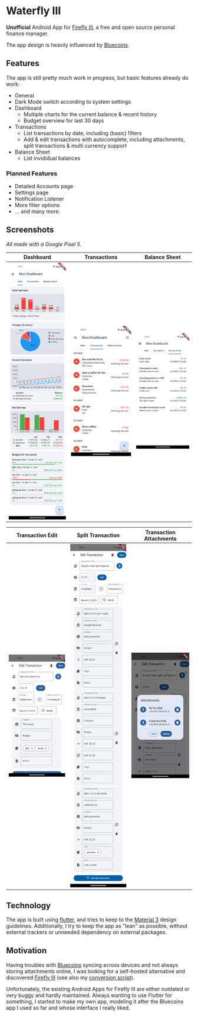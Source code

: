 # Waterfly III

**Unofficial** Android App for [Firefly III](https://github.com/firefly-iii/firefly-iii), a free and open source personal finance manager.

The app design is heavily influenced by [Bluecoins](https://play.google.com/store/apps/details?id=com.rammigsoftware.bluecoins).

## Features

The app is still pretty much work in progress, but basic features already do work:

- General
 - Dark Mode switch according to system settings
- Dashboard
  - Multiple charts for the current balance & recent history
  - Budget overview for last 30 days
- Transactions
  - List transactions by date, including (basic) filters
  - Add & edit transactions with autocomplete, including attachments, split transactions & multi currency support
- Balance Sheet
  - List invididual balances

### Planned Features
- Detailed Accounts page
- Settings page
- Notification Listener
- More filter options
- ... and many more.

## Screenshots

*All made with a Google Pixel 5.*

Dashboard | Transactions | Balance Sheet |
| :-: | :-: | :-: |
<img src=".github/assets/screen_dashboard.png" width="250" />|<img src=".github/assets/screen_transactions_overview.png" width="250" />|<img src=".github/assets/screen_balance.png" width="250" />

Transaction Edit | Split Transaction | Transaction Attachments
| :-: | :-: | :-: |
<img src=".github/assets/screen_transaction.png" width="250" />|<img src=".github/assets/screen_transaction_split.png" width="250" />|<img src=".github/assets/screen_transaction_attachments.png" width="250" />

## Technology

The app is built using [flutter](https://flutter.dev/), and tries to keep to the [Material 3](https://m3.material.io/) design guidelines. Additionally, I try to keep the app as "lean" as possible, without external trackers or unneeded dependency on external packages.

## Motivation

Having troubles with [Bluecoins](https://play.google.com/store/apps/details?id=com.rammigsoftware.bluecoins) syncing across devices and not always storing attachments online, I was looking for a self-hosted alternative and discovered [Firefly III](https://www.firefly-iii.org/) (see also my [conversion script](https://github.com/dreautall/bluecoins-to-fireflyiii)).

Unfortunately, the existing Android Apps for Firefly III are either outdated or very buggy and hardly maintained. Always wanting to use Flutter for something, I started to make my own app, modeling it after the Bluecoins app I used so far and whose interface I really liked.